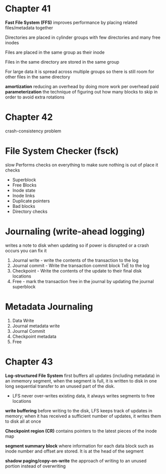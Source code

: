 # Chapter 41
**Fast File System (FFS)** improves performance by placing related files/metadata together

Directories are placed in cylinder groups with few directories and many free inodes

Files are placed in the same group as their inode

Files in the same directory are stored in the same group

For large data it is spread across multiple groups so there is still room for other files in the same directory


**amortization** reducing an overhead by doing more work per overhead paid
**parameterization** the technique of figuring out how many blocks to skip in order to avoid extra rotations

# Chapter 42
crash-consistency problem
# File System Checker (fsck)
slow
Performs checks on everything to make sure nothing is out of place it checks
- Superblock
- Free Blocks
- Inode state
- Inode links
- Duplicate pointers
- Bad blocks
- Directory checks

# Journaling (write-ahead logging)
writes a note to disk when updating so if power is disrupted or a crash occurs you can fix it
1. Journal write - write the contents of the transaction to the log
2. Journal commit - Write the transaction commit block TxE to the log
3. Checkpoint - Write the contents of the update to their final disk locations
4. Free - mark the transaction free in the journal by updating the journal superblock


# Metadata Journaling
1. Data Write
2. Journal metadata write
3. Journal Commit
4. Checkpoint metadata
5. Free

# Chapter 43
**Log-structured File System**
first buffers all updates (including metadata) in an inmemory segment, when the segment is full, it is written to disk in one long sequential transfer to an unused part of the disk.
- LFS never over-writes existing data, it always writes segments to free locations

**write buffering** before writing to the disk, LFS keeps track of updates in memory; when it has received a sufficient number of updates, it writes them to disk all at once

**Checkpoint region (CR)** contains pointers to the latest pieces of the inode map

**segment summary block** where information for each data block such as inode number and offset are stored. It is at the head of the segment

**shadow paging/copy-on-write** the approach of writing to an unused portion instead of overwriting
